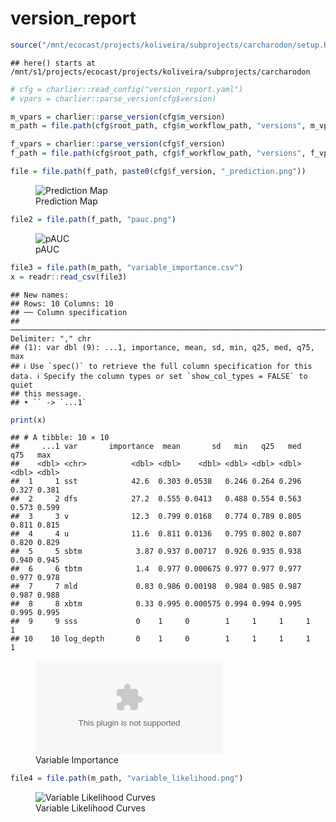 version_report
================

``` r
source("/mnt/ecocast/projects/koliveira/subprojects/carcharodon/setup.R")
```

    ## here() starts at /mnt/s1/projects/ecocast/projects/koliveira/subprojects/carcharodon

``` r
# cfg = charlier::read_config("version_report.yaml")
# vpars = charlier::parse_version(cfg$version)

m_vpars = charlier::parse_version(cfg$m_version)
m_path = file.path(cfg$root_path, cfg$m_workflow_path, "versions", m_vpars[["major"]], m_vpars[["minor"]], cfg$m_version)

f_vpars = charlier::parse_version(cfg$f_version)
f_path = file.path(cfg$root_path, cfg$f_workflow_path, "versions", f_vpars[["major"]], f_vpars[["minor"]], cfg$f_version)
```

``` r
file = file.path(f_path, paste0(cfg$f_version, "_prediction.png"))
```

<figure>
<img
src="/mnt/s1/projects/ecocast/projects/koliveira/subprojects/carcharodon/workflows/forecast_workflow/versions/v01/0300/v01.0300.03/v01.0300.03_prediction.png"
alt="Prediction Map" />
<figcaption aria-hidden="true">Prediction Map</figcaption>
</figure>

``` r
file2 = file.path(f_path, "pauc.png")
```

<figure>
<img
src="/mnt/s1/projects/ecocast/projects/koliveira/subprojects/carcharodon/workflows/forecast_workflow/versions/v01/0300/v01.0300.03/pauc.png"
alt="pAUC" />
<figcaption aria-hidden="true">pAUC</figcaption>
</figure>

``` r
file3 = file.path(m_path, "variable_importance.csv")
x = readr::read_csv(file3)
```

    ## New names:
    ## Rows: 10 Columns: 10
    ## ── Column specification
    ## ──────────────────────────────────────────────────────────────────────────────────────────────────────────────────────── Delimiter: "," chr
    ## (1): var dbl (9): ...1, importance, mean, sd, min, q25, med, q75, max
    ## ℹ Use `spec()` to retrieve the full column specification for this data. ℹ Specify the column types or set `show_col_types = FALSE` to quiet
    ## this message.
    ## • `` -> `...1`

``` r
print(x)
```

    ## # A tibble: 10 × 10
    ##     ...1 var       importance  mean       sd   min   q25   med   q75   max
    ##    <dbl> <chr>          <dbl> <dbl>    <dbl> <dbl> <dbl> <dbl> <dbl> <dbl>
    ##  1     1 sst            42.6  0.303 0.0538   0.246 0.264 0.296 0.327 0.381
    ##  2     2 dfs            27.2  0.555 0.0413   0.488 0.554 0.563 0.573 0.599
    ##  3     3 v              12.3  0.799 0.0168   0.774 0.789 0.805 0.811 0.815
    ##  4     4 u              11.6  0.811 0.0136   0.795 0.802 0.807 0.820 0.829
    ##  5     5 sbtm            3.87 0.937 0.00717  0.926 0.935 0.938 0.940 0.945
    ##  6     6 tbtm            1.4  0.977 0.000675 0.977 0.977 0.977 0.977 0.978
    ##  7     7 mld             0.83 0.986 0.00198  0.984 0.985 0.987 0.987 0.988
    ##  8     8 xbtm            0.33 0.995 0.000575 0.994 0.994 0.995 0.995 0.995
    ##  9     9 sss             0    1     0        1     1     1     1     1    
    ## 10    10 log_depth       0    1     0        1     1     1     1     1

<figure>
<embed
src="/mnt/s1/projects/ecocast/projects/koliveira/subprojects/carcharodon/workflows/modeling_workflow/versions/v01/030/v01.030.03/variable_importance.csv" />
<figcaption aria-hidden="true">Variable Importance</figcaption>
</figure>

``` r
file4 = file.path(m_path, "variable_likelihood.png")
```

<figure>
<img
src="/mnt/s1/projects/ecocast/projects/koliveira/subprojects/carcharodon/workflows/modeling_workflow/versions/v01/030/v01.030.03/variable_likelihood.png"
alt="Variable Likelihood Curves" />
<figcaption aria-hidden="true">Variable Likelihood Curves</figcaption>
</figure>
